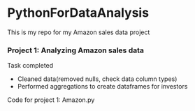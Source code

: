 # PythonForDataAnalysis
This is my repo for my Amazon sales data project

### Project 1: Analyzing Amazon sales data

Task completed
- Cleaned data(removed nulls, check data column types)
- Performed aggregations to create dataframes for investors

Code for project 1: Amazon.py
